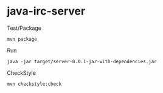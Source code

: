 # java-irc-server

Test/Package
```
mvn package
```

Run
```
java -jar target/server-0.0.1-jar-with-dependencies.jar
```

CheckStyle
```
mvn checkstyle:check
```
